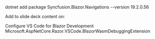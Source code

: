 dotnet add package Syncfusion.Blazor.Navigations --version 19.2.0.56


Add to slide deck content on:

Configure VS Code for Blazor Development
Microsoft.AspNetCore.Razor.VSCode.BlazorWasmDebuggingExtension

